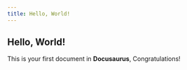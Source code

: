 ```yaml
---
title: Hello, World!
---
```


## Hello, World!

This is your first document in **Docusaurus**, Congratulations!
